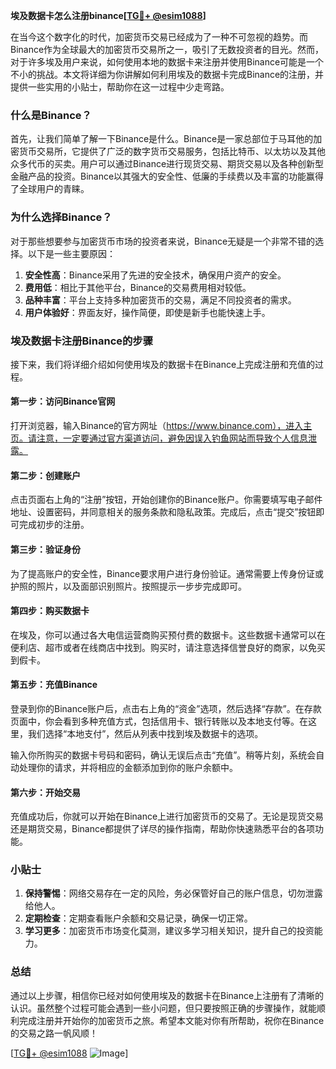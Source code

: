 **埃及数据卡怎么注册binance[[TG💪+ @esim1088](https://t.me/s/esim1088)]**

在当今这个数字化的时代，加密货币交易已经成为了一种不可忽视的趋势。而Binance作为全球最大的加密货币交易所之一，吸引了无数投资者的目光。然而，对于许多埃及用户来说，如何使用本地的数据卡来注册并使用Binance可能是一个不小的挑战。本文将详细为你讲解如何利用埃及的数据卡完成Binance的注册，并提供一些实用的小贴士，帮助你在这一过程中少走弯路。

### 什么是Binance？

首先，让我们简单了解一下Binance是什么。Binance是一家总部位于马耳他的加密货币交易所，它提供了广泛的数字货币交易服务，包括比特币、以太坊以及其他众多代币的买卖。用户可以通过Binance进行现货交易、期货交易以及各种创新型金融产品的投资。Binance以其强大的安全性、低廉的手续费以及丰富的功能赢得了全球用户的青睐。

### 为什么选择Binance？

对于那些想要参与加密货币市场的投资者来说，Binance无疑是一个非常不错的选择。以下是一些主要原因：

1. **安全性高**：Binance采用了先进的安全技术，确保用户资产的安全。
2. **费用低**：相比于其他平台，Binance的交易费用相对较低。
3. **品种丰富**：平台上支持多种加密货币的交易，满足不同投资者的需求。
4. **用户体验好**：界面友好，操作简便，即使是新手也能快速上手。

### 埃及数据卡注册Binance的步骤

接下来，我们将详细介绍如何使用埃及的数据卡在Binance上完成注册和充值的过程。

#### 第一步：访问Binance官网

打开浏览器，输入Binance的官方网址（https://www.binance.com），进入主页。请注意，一定要通过官方渠道访问，避免因误入钓鱼网站而导致个人信息泄露。

#### 第二步：创建账户

点击页面右上角的“注册”按钮，开始创建你的Binance账户。你需要填写电子邮件地址、设置密码，并同意相关的服务条款和隐私政策。完成后，点击“提交”按钮即可完成初步的注册。

#### 第三步：验证身份

为了提高账户的安全性，Binance要求用户进行身份验证。通常需要上传身份证或护照的照片，以及面部识别照片。按照提示一步步完成即可。

#### 第四步：购买数据卡

在埃及，你可以通过各大电信运营商购买预付费的数据卡。这些数据卡通常可以在便利店、超市或者在线商店中找到。购买时，请注意选择信誉良好的商家，以免买到假卡。

#### 第五步：充值Binance

登录到你的Binance账户后，点击右上角的“资金”选项，然后选择“存款”。在存款页面中，你会看到多种充值方式，包括信用卡、银行转账以及本地支付等。在这里，我们选择“本地支付”，然后从列表中找到埃及数据卡的选项。

输入你所购买的数据卡号码和密码，确认无误后点击“充值”。稍等片刻，系统会自动处理你的请求，并将相应的金额添加到你的账户余额中。

#### 第六步：开始交易

充值成功后，你就可以开始在Binance上进行加密货币的交易了。无论是现货交易还是期货交易，Binance都提供了详尽的操作指南，帮助你快速熟悉平台的各项功能。

### 小贴士

1. **保持警惕**：网络交易存在一定的风险，务必保管好自己的账户信息，切勿泄露给他人。
2. **定期检查**：定期查看账户余额和交易记录，确保一切正常。
3. **学习更多**：加密货币市场变化莫测，建议多学习相关知识，提升自己的投资能力。

### 总结

通过以上步骤，相信你已经对如何使用埃及的数据卡在Binance上注册有了清晰的认识。虽然整个过程可能会遇到一些小问题，但只要按照正确的步骤操作，就能顺利完成注册并开始你的加密货币之旅。希望本文能对你有所帮助，祝你在Binance的交易之路一帆风顺！

[[TG💪+ @esim1088](https://t.me/s/esim1088) ![Image](https://i.postimg.cc/4NQfJmqS/Snipaste-2025-05-13-00-14-12.png)]